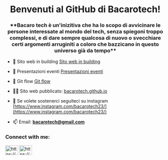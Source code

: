<h1 align="center">Benvenuti al GitHub di Bacarotech!</h1>
<h3 align="center">**Bacaro tech è un'inizitiva che ha lo scopo di avvicinare le persone interessate al mondo del tech, senza spiegoni troppo complessi, e di dare sempre qualcosa di nuovo o svecchiare certi argomenti arruginiti a coloro che bazzicano in questo universo già da tempo**</h3>

- 🔭 Sito web in building [Sito web in building](https://github.com/BacaroTech/bacarotech.github.io)

- 👯 Presentazioni eventi [Presentazioni eventi](https://github.com/BacaroTech/Presentazioni-Eventi)

- 🌱 Git flow [Git flow](https://github.com/BacaroTech/Presentazione-GitFlow-DevFest)

- 👨‍💻 Sito web pubblicato: [bacarotech.github.io](bacarotech.github.io)

- 📝 Se volete sostenerci seguiteci su instagram [https://www.instagram.com/bacarotech23/](https://www.instagram.com/bacarotech23/)

- 📫 Email: **bacarotech@gmail.com**

<h3 align="left">Connect with me:</h3>
<p align="left">
<a href="https://bacarotech.github.io/" target="blank"><img align="center" src="https://raw.githubusercontent.com/rahuldkjain/github-profile-readme-generator/master/src/images/icons/Social/devto.svg" alt="https://bacarotech.github.io/" height="30" width="40" /></a>
<a href="www.instagram.com/bacarotech23/" target="blank"><img align="center" src="https://raw.githubusercontent.com/rahuldkjain/github-profile-readme-generator/master/src/images/icons/Social/instagram.svg" alt="https://www.instagram.com/bacarotech23/" height="30" width="40" /></a>
</p>
